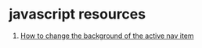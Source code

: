 # javascript resources

1. [How to change the background of the active nav item](https://www.geeksforgeeks.org/how-to-change-the-background-color-of-the-active-nav-item/)